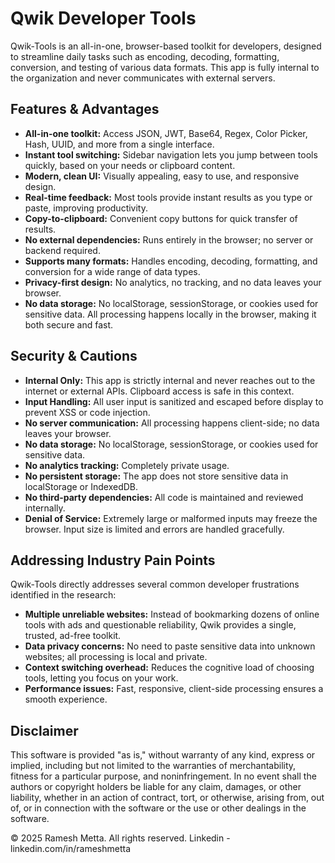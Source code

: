 # Qwik Developer Tools

Qwik-Tools is an all-in-one, browser-based toolkit for developers, designed to streamline daily tasks such as encoding, decoding, formatting, conversion, and testing of various data formats. This app is fully internal to the organization and never communicates with external servers.

## Features & Advantages

- **All-in-one toolkit:** Access JSON, JWT, Base64, Regex, Color Picker, Hash, UUID, and more from a single interface.
- **Instant tool switching:** Sidebar navigation lets you jump between tools quickly, based on your needs or clipboard content.
- **Modern, clean UI:** Visually appealing, easy to use, and responsive design.
- **Real-time feedback:** Most tools provide instant results as you type or paste, improving productivity.
- **Copy-to-clipboard:** Convenient copy buttons for quick transfer of results.
- **No external dependencies:** Runs entirely in the browser; no server or backend required.
- **Supports many formats:** Handles encoding, decoding, formatting, and conversion for a wide range of data types.
- **Privacy-first design:** No analytics, no tracking, and no data leaves your browser.
- **No data storage:** No localStorage, sessionStorage, or cookies used for sensitive data. All processing happens locally in the browser, making it both secure and fast.

## Security & Cautions

- **Internal Only:** This app is strictly internal and never reaches out to the internet or external APIs. Clipboard access is safe in this context.
- **Input Handling:** All user input is sanitized and escaped before display to prevent XSS or code injection.
- **No server communication:** All processing happens client-side; no data leaves your browser.
- **No data storage:** No localStorage, sessionStorage, or cookies used for sensitive data.
- **No analytics tracking:** Completely private usage.
- **No persistent storage:** The app does not store sensitive data in localStorage or IndexedDB.
- **No third-party dependencies:** All code is maintained and reviewed internally.
- **Denial of Service:** Extremely large or malformed inputs may freeze the browser. Input size is limited and errors are handled gracefully.

## Addressing Industry Pain Points

Qwik-Tools directly addresses several common developer frustrations identified in the research:

- **Multiple unreliable websites:** Instead of bookmarking dozens of online tools with ads and questionable reliability, Qwik provides a single, trusted, ad-free toolkit.
- **Data privacy concerns:** No need to paste sensitive data into unknown websites; all processing is local and private.
- **Context switching overhead:** Reduces the cognitive load of choosing tools, letting you focus on your work.
- **Performance issues:** Fast, responsive, client-side processing ensures a smooth experience.

## Disclaimer

This software is provided "as is," without warranty of any kind, express or implied, including but not limited to the warranties of merchantability, fitness for a particular purpose, and noninfringement. In no event shall the authors or copyright holders be liable for any claim, damages, or other liability, whether in an action of contract, tort, or otherwise, arising from, out of, or in connection with the software or the use or other dealings in the software.

© 2025 Ramesh Metta. All rights reserved.
Linkedin - linkedin.com/in/rameshmetta

